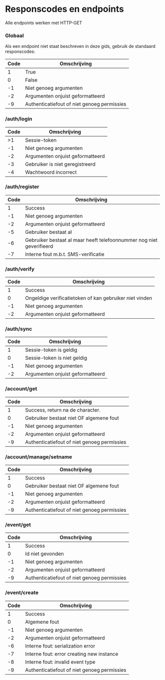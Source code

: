 # Responscodes en endpoints

Alle endpoints werken met HTTP-GET

### Globaal

Als een endpoint niet staat beschreven in deze gids, gebruik de standaard responscodes:

| Code | Omschrijving |
| ---- | ------------ |
|   1  | True |
|   0  | False |
|  -1  | Niet genoeg argumenten |
|  -2  | Argumenten onjuist geformatteerd |
|  -9  | Authenticatiefout of niet genoeg permissies |

### /auth/login
| Code | Omschrijving |
| ---- | ------------ |
|  >1  | Sessie-token |
|  -1  | Niet genoeg argumenten |
|  -2  | Argumenten onjuist geformatteerd |
|  -3  | Gebruiker is niet geregistreerd |
|  -4  | Wachtwoord incorrect |

### /auth/register
| Code | Omschrijving |
| ---- | ------------ |
|   1  | Success |
|  -1  | Niet genoeg argumenten |
|  -2  | Argumenten onjuist geformatteerd |
|  -5  | Gebruiker bestaat al |
|  -6  | Gebruiker bestaat al maar heeft telefoonnummer nog niet geverifieerd |
|  -7  | Interne fout m.b.t. SMS-verificatie |

### /auth/verify
| Code | Omschrijving |
| ---- | ------------ |
|   1  | Success |
|   0  | Ongeldige verificatietoken of kan gebruiker niet vinden |
|  -1  | Niet genoeg argumenten |
|  -2  | Argumenten onjuist geformatteerd |

### /auth/sync
| Code | Omschrijving |
| ---- | ------------ |
|   1  | Sessie-token is geldig |
|   0  | Sessie-token is niet geldig |
|  -1  | Niet genoeg argumenten |
|  -2  | Argumenten onjuist geformatteerd |

### /account/get
| Code | Omschrijving |
| ---- | ------------ |
|   1  | Success, return na de character. |
|   0  | Gebruiker bestaat niet OF algemene fout |
|  -1  | Niet genoeg argumenten |
|  -2  | Argumenten onjuist geformatteerd |
|  -9  | Authenticatiefout of niet genoeg permissies |

### /account/manage/setname
| Code | Omschrijving |
| ---- | ------------ |
|   1  | Success |
|   0  | Gebruiker bestaat niet OF algemene fout |
|  -1  | Niet genoeg argumenten |
|  -2  | Argumenten onjuist geformatteerd |
|  -9  | Authenticatiefout of niet genoeg permissies |

### /event/get
| Code | Omschrijving |
| ---- | ------------ |
|   1  | Success |
|   0  | Id niet gevonden |
|  -1  | Niet genoeg argumenten |
|  -2  | Argumenten onjuist geformatteerd |
|  -9  | Authenticatiefout of niet genoeg permissies |

### /event/create
| Code | Omschrijving |
| ---- | ------------ |
|   1  | Success |
|   0  | Algemene fout |
|  -1  | Niet genoeg argumenten |
|  -2  | Argumenten onjuist geformatteerd |
|  -6  | Interne fout: serialization error |
|  -7  | Interne fout: error creating new instance |
|  -8  | Interne fout: invalid event type |
|  -9  | Authenticatiefout of niet genoeg permissies |